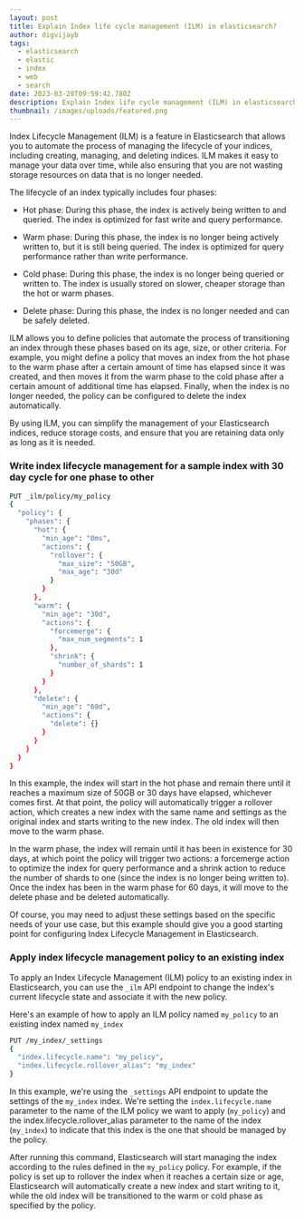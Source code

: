 ```yaml
---
layout: post
title: Explain Index life cycle management (ILM) in elasticsearch?
author: digvijayb
tags:
  - elasticsearch
  - elastic
  - index
  - web
  - search
date: 2023-03-20T09:59:42.780Z
description: Explain Index life cycle management (ILM) in elasticsearch?
thumbnail: /images/uploads/featured.png
---
```

Index Lifecycle Management (ILM) is a feature in Elasticsearch that allows you to automate the process of managing the lifecycle of your indices, including creating, managing, and deleting indices. ILM makes it easy to manage your data over time, while also ensuring that you are not wasting storage resources on data that is no longer needed. 

<!--more-->

The lifecycle of an index typically includes four phases: 

- Hot phase: During this phase, the index is actively being written to and queried. The index is optimized for fast write and query performance. 

- Warm phase: During this phase, the index is no longer being actively written to, but it is still being queried. The index is optimized for query performance rather than write performance. 

- Cold phase: During this phase, the index is no longer being queried or written to. The index is usually stored on slower, cheaper storage than the hot or warm phases. 

- Delete phase: During this phase, the index is no longer needed and can be safely deleted. 

ILM allows you to define policies that automate the process of transitioning an index through these phases based on its age, size, or other criteria. For example, you might define a policy that moves an index from the hot phase to the warm phase after a certain amount of time has elapsed since it was created, and then moves it from the warm phase to the cold phase after a certain amount of additional time has elapsed. Finally, when the index is no longer needed, the policy can be configured to delete the index automatically. 

By using ILM, you can simplify the management of your Elasticsearch indices, reduce storage costs, and ensure that you are retaining data only as long as it is needed. 

### Write index lifecycle management for a sample index with 30 day cycle for one phase to other

```bash
PUT _ilm/policy/my_policy
{
  "policy": {
    "phases": {
      "hot": {
        "min_age": "0ms",
        "actions": {
          "rollover": {
            "max_size": "50GB",
            "max_age": "30d"
          }
        }
      },
      "warm": {
        "min_age": "30d",
        "actions": {
          "forcemerge": {
            "max_num_segments": 1
          },
          "shrink": {
            "number_of_shards": 1
          }
        }
      },
      "delete": {
        "min_age": "60d",
        "actions": {
          "delete": {}
        }
      }
    }
  }
}
```

In this example, the index will start in the hot phase and remain there until it reaches a maximum size of 50GB or 30 days have elapsed, whichever comes first. At that point, the policy will automatically trigger a rollover action, which creates a new index with the same name and settings as the original index and starts writing to the new index. The old index will then move to the warm phase. 

In the warm phase, the index will remain until it has been in existence for 30 days, at which point the policy will trigger two actions: a forcemerge action to optimize the index for query performance and a shrink action to reduce the number of shards to one (since the index is no longer being written to). Once the index has been in the warm phase for 60 days, it will move to the delete phase and be deleted automatically. 

Of course, you may need to adjust these settings based on the specific needs of your use case, but this example should give you a good starting point for configuring Index Lifecycle Management in Elasticsearch. 

### Apply index lifecycle management policy to an existing index

To apply an Index Lifecycle Management (ILM) policy to an existing index in Elasticsearch, you can use the `_ilm` API endpoint to change the index's current lifecycle state and associate it with the new policy. 

Here's an example of how to apply an ILM policy named `my_policy` to an existing index named `my_index` 

```bash
PUT /my_index/_settings
{
  "index.lifecycle.name": "my_policy",
  "index.lifecycle.rollover_alias": "my_index"
}
```
In this example, we're using the `_settings` API endpoint to update the settings of the `my_index` index. We're setting the `index.lifecycle.name` parameter to the name of the ILM policy we want to apply (`my_policy`) and the index.lifecycle.rollover_alias parameter to the name of the index (`my_index`) to indicate that this index is the one that should be managed by the policy. 

After running this command, Elasticsearch will start managing the index according to the rules defined in the `my_policy` policy. For example, if the policy is set up to rollover the index when it reaches a certain size or age, Elasticsearch will automatically create a new index and start writing to it, while the old index will be transitioned to the warm or cold phase as specified by the policy. 

